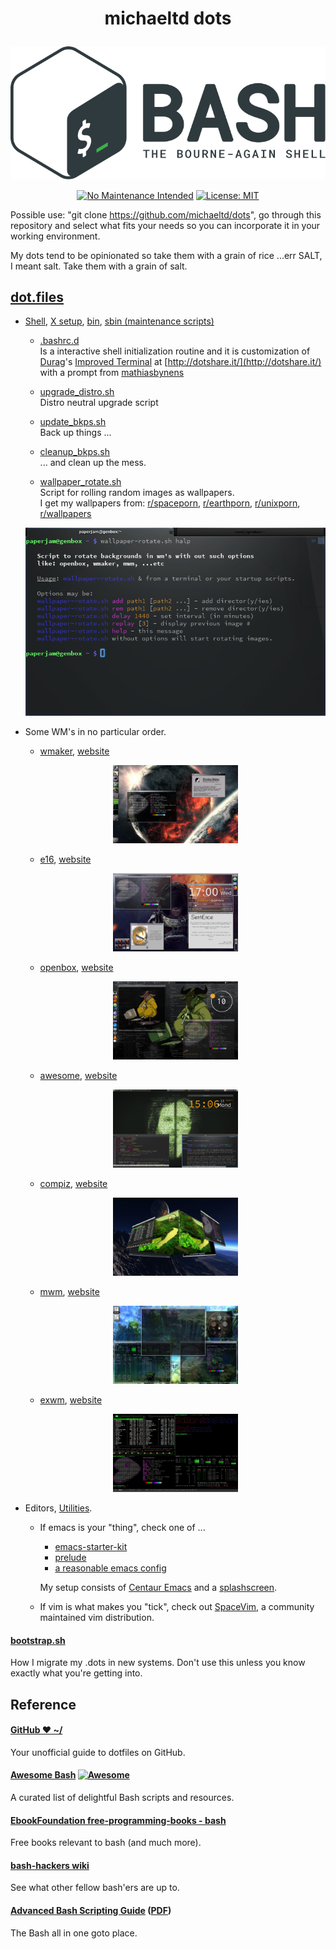 # <p align="center">michaeltd dots</p>
<p align="center"><a href="http://www.tldp.org/LDP/abs/html/abs-guide.html"><img alt="bash-logo" src="assets/bash_logo_transparent.svg"></a></p>
<p align="center"><a href="http://unmaintained.tech/"><img alt="No Maintenance Intended" src="http://unmaintained.tech/badge.svg"></a> <a href="https://opensource.org/licenses/MIT"><img alt="License: MIT" src="https://img.shields.io/badge/License-MIT-yellow.svg"></a></p>

  Possible use: "git clone https://github.com/michaeltd/dots", go through this repository and select what fits your needs so you can incorporate it in your working environment.

  My dots tend to be opinionated so take them with a grain of rice ...err SALT, I meant salt. Take them with a grain of salt.

## [dot.files](dot.files)

* [Shell](dot.files/.bash_profile), [X setup](dot.files/.xinitrc), [bin](dot.files/bin/), [sbin (maintenance scripts)](dot.files/sbin/)

  * [.bashrc.d](dot.files/.bashrc.d)
  <br/>Is a interactive shell initialization routine and it is customization of [Durag](http://dotshare.it/~Durag/)'s [Improved Terminal](http://dotshare.it/dots/1027/) at [http://dotshare.it/](http://dotshare.it/) with a prompt from [mathiasbynens](https://github.com/mathiasbynens/dotfiles)

  * [upgrade_distro.sh](dot.files/sbin/upgrade_distro.sh)
  <br/>Distro neutral upgrade script

  * [update_bkps.sh](dot.files/sbin/update_bkps.sh)
  <br/>Back up things ...

  * [cleanup_bkps.sh](dot.files/sbin/cleanup_bkps.sh)
  <br/> ... and clean up the mess.

  * [wallpaper_rotate.sh](dot.files/bin/wallpaper_rotate.sh)
  <br/>Script for rolling random images as wallpapers.
  <br/>I get my wallpapers from: [r/spaceporn](https://www.reddit.com/r/spaceporn), [r/earthporn](https://www.reddit.com/r/earthporn/), [r/unixporn](https://www.reddit.com/r/unixporn), [r/wallpapers](https://www.reddit.com/r/wallpapers)

  <p align="center"><a href="dot.files/bin/wallpaper_rotate.sh"><img alt="Help screen" src="assets/wpr.png"></a></p>

* Some WM's in no particular order.

  * [wmaker](dot.files/GNUstep/), [website](https://www.windowmaker.org/)

  <p align="center"><a href="https://en.wikipedia.org/wiki/Window_Maker"><img width="200" alt="Window Maker" src="assets/wmaker.png"></a></p>

  * [e16](dot.files/.e16/), [website](https://www.enlightenment.org/e16)

  <p align="center"><a href="https://en.wikipedia.org/wiki/Enlightenment_(software)#E16"><img width="200" alt="e16" src="assets/e16.png"></a></p>

  * [openbox](dot.files/.config/openbox/), [website](http://openbox.org/)

  <p align="center"><a href="https://en.wikipedia.org/wiki/Openbox"><img width="200" alt="openbox" src="assets/openbox.png"></a></p>

  * [awesome](dot.files/.config/awesome/), [website](https://awesomewm.org/)

  <p align="center"><a href="https://en.wikipedia.org/wiki/Awesome_(window_manager)"><img width="200" alt="awesome" src="assets/awesome.png"></a></p>

  * [compiz](dot.files/.config/compiz/), [website](https://launchpad.net/compiz)

  <p align="center"><a href="https://en.wikipedia.org/wiki/Compiz"><img width="200" alt="compiz" src="assets/compiz.png"></a></p>

  * [mwm](dot.files/.mwmrc), [website](https://motif.ics.com/)

  <p align="center"><a href="https://en.wikipedia.org/wiki/Motif_Window_Manager"><img width="200" alt="Motif WM" src="assets/mwm.png"></a></p>

  * [exwm](dot.files/.xinitrc#L69), [website](https://github.com/ch11ng/exwm/wiki)

  <p align="center"><a href="https://en.wikipedia.org/wiki/GNU_Emacs"><img width="200" alt="emacs(exwm)" src="assets/exwm.png"></a></p>


 * Editors, [Utilities](dot.files/.tmux.conf).

   * If emacs is your "thing", check one of ...

     * [emacs-starter-kit](https://github.com/technomancy/emacs-starter-kit)
     * [prelude](https://github.com/bbatsov/prelude)
     * [a reasonable emacs config](https://github.com/purcell/emacs.d)

     My setup consists of [Centaur Emacs](https://github.com/seagle0128/.emacs.d) and a [splashscreen](assets/gnu.png).

   * If vim is what makes you "tick", check out [SpaceVim](https://github.com/SpaceVim/SpaceVim), a community maintained vim distribution.

<a name="bootstrap.sh"></a>
#### [bootstrap.sh](bootstrap.sh)
How I migrate my .dots in new systems. Don't use this unless you know exactly what you're getting into.

## Reference
#### [GitHub ❤ ~/](https://dotfiles.github.io/)
Your unofficial guide to dotfiles on GitHub.

#### [Awesome Bash](https://github.com/awesome-lists/awesome-bash) [![Awesome](https://cdn.rawgit.com/sindresorhus/awesome/d7305f38d29fed78fa85652e3a63e154dd8e8829/media/badge.svg)](https://github.com/sindresorhus/awesome)
A curated list of delightful Bash scripts and resources.

#### [EbookFoundation free-programming-books - bash](https://github.com/EbookFoundation/free-programming-books/blob/master/free-programming-books.md#bash)
Free books relevant to bash (and much more).

#### [bash-hackers wiki](http://wiki.bash-hackers.org/)
See what other fellow bash'ers are up to.

#### [Advanced Bash Scripting Guide](http://www.tldp.org/LDP/abs/html/abs-guide.html) ([PDF](http://www.tldp.org/LDP/abs/abs-guide.pdf))
The Bash all in one goto place.
